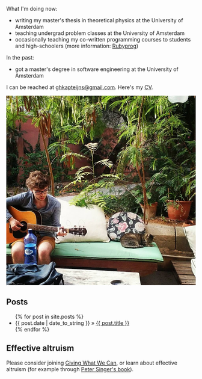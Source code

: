What I'm doing now:

- writing my master's thesis in theoretical physics at the University of Amsterdam
- teaching undergrad problem classes at the University of Amsterdam
- occasionally teaching my co-written programming courses to students and high-schoolers (more information: [Rubyprog](http://rubyprog.nl/))

In the past:

- got a master's degree in software engineering at the University of Amsterdam

I can be reached at [ghkapteijns@gmail.com](mailto:ghkapteijns@gmail.com). Here's my [CV](/KapteijnsGeert_CV.pdf).

![Geert Kapteijns](/geert_malta.jpg)

## Posts
<ul id="blog-posts" class="posts">
{% for post in site.posts %}
  <li><span>{{ post.date | date_to_string }} &raquo;</span>
  <a href="{{ post.url }}">{{ post.title }}</a></li>
{% endfor %}
</ul>

## Effective altruism

Please consider joining [Giving What We Can](https://www.givingwhatwecan.org/), or learn about effective altruism (for example through [Peter Singer's book](http://www.mostgoodyoucando.com/)).
